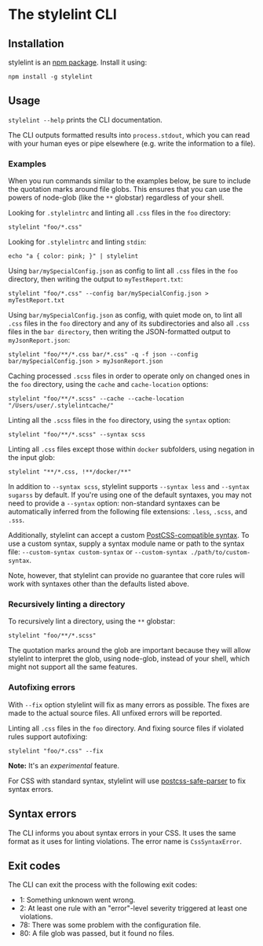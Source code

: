 # The stylelint CLI

## Installation

stylelint is an [npm package](https://www.npmjs.com/package/stylelint). Install it using:

```shell
npm install -g stylelint
```

## Usage

`stylelint --help` prints the CLI documentation.

The CLI outputs formatted results into `process.stdout`, which you can read with your human eyes or pipe elsewhere (e.g. write the information to a file).

### Examples

When you run commands similar to the examples below, be sure to include the quotation marks around file globs. This ensures that you can use the powers of node-glob (like the `**` globstar) regardless of your shell.

Looking for `.stylelintrc` and linting all `.css` files in the `foo` directory:

```shell
stylelint "foo/*.css"
```

Looking for `.stylelintrc` and linting `stdin`:

```shell
echo "a { color: pink; }" | stylelint
```

Using `bar/mySpecialConfig.json` as config to lint all `.css` files in the `foo` directory, then writing the output to `myTestReport.txt`:

```shell
stylelint "foo/*.css" --config bar/mySpecialConfig.json > myTestReport.txt
```

Using `bar/mySpecialConfig.json` as config, with quiet mode on, to lint all `.css` files in the `foo` directory and any of its subdirectories and also all `.css` files in the `bar directory`, then writing the JSON-formatted output to `myJsonReport.json`:

```shell
stylelint "foo/**/*.css bar/*.css" -q -f json --config bar/mySpecialConfig.json > myJsonReport.json
```

Caching processed `.scss` files in order to operate only on changed ones in the `foo` directory, using the `cache` and `cache-location` options:

```shell
stylelint "foo/**/*.scss" --cache --cache-location "/Users/user/.stylelintcache/"
```

Linting all the `.scss` files in the `foo` directory, using the `syntax` option:

```shell
stylelint "foo/**/*.scss" --syntax scss
```

Linting all `.css` files except those within `docker` subfolders, using negation in the input glob:

```shell
stylelint "**/*.css, !**/docker/**"
```

In addition to `--syntax scss`, stylelint supports `--syntax less` and `--syntax sugarss` by default. If you're using one of the default syntaxes, you may not need to provide a `--syntax` option: non-standard syntaxes can be automatically inferred from the following file extensions: `.less`, `.scss`, and `.sss`.

Additionally, stylelint can accept a custom [PostCSS-compatible syntax](https://github.com/postcss/postcss#syntaxes). To use a custom syntax, supply a syntax module name or path to the syntax file: `--custom-syntax custom-syntax` or `--custom-syntax ./path/to/custom-syntax`.

Note, however, that stylelint can provide no guarantee that core rules will work with syntaxes other than the defaults listed above.

### Recursively linting a directory

To recursively lint a directory, using the `**` globstar:

```shell
stylelint "foo/**/*.scss"
```

The quotation marks around the glob are important because they will allow stylelint to interpret the glob, using node-glob, instead of your shell, which might not support all the same features.

### Autofixing errors

With `--fix` option stylelint will fix as many errors as possible. The fixes are made to the actual source files. All unfixed errors will be reported.

Linting all `.css` files in the `foo` directory. And fixing source files if violated rules support autofixing:

```shell
stylelint "foo/*.css" --fix
```

**Note:** It's an _experimental_ feature.

For CSS with standard syntax, stylelint will use [postcss-safe-parser](https://github.com/postcss/postcss-safe-parser) to fix syntax errors.

## Syntax errors

The CLI informs you about syntax errors in your CSS.
It uses the same format as it uses for linting violations.
The error name is `CssSyntaxError`.

## Exit codes

The CLI can exit the process with the following exit codes:

-   1: Something unknown went wrong.
-   2: At least one rule with an "error"-level severity triggered at least one violations.
-   78: There was some problem with the configuration file.
-   80: A file glob was passed, but it found no files.
